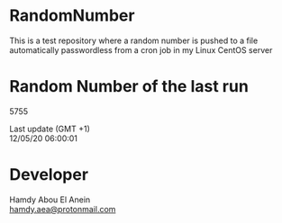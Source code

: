 # RandomNumber    
This is a test repository where a random number is pushed to a file automatically passwordless from a cron job in my Linux CentOS server    
# Random Number of the last run   
5755
      
Last update (GMT +1)    
12/05/20 06:00:01
# Developer    
Hamdy Abou El Anein   
hamdy.aea@protonmail.com
